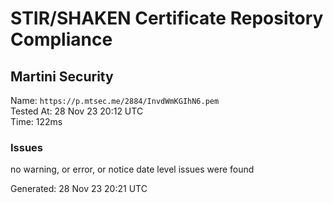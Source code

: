 # STIR/SHAKEN Certificate Repository Compliance

## Martini Security

Name: `https://p.mtsec.me/2884/InvdWmKGIhN6.pem`\
Tested At: 28 Nov 23 20:12 UTC\
Time: 122ms

### Issues

no warning, or error, or notice date level issues were found

Generated: 28 Nov 23 20:21 UTC